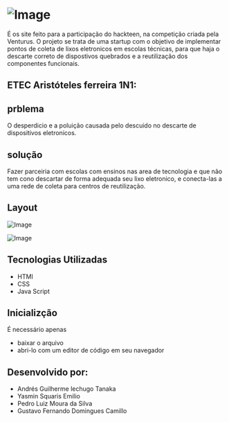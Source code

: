# ![Image](https://github.com/user-attachments/assets/cfe487a6-4d1a-40d4-9317-9c1af4ce27d3)
  É os site feito para a participação do hackteen, na competição criada pela Venturus. O projeto se trata de uma startup com o objetivo de implementar pontos de coleta de lixos eletronicos em escolas técnicas, para que haja o descarte correto de dispostivos quebrados e a reutilização dos componentes funcionais.
## ETEC Aristóteles ferreira 1N1:
## prblema
O desperdicio e a poluição causada pelo descuido no descarte de dispositivos eletronicos.
## solução
Fazer parceiria com escolas com ensinos nas area de tecnologia e que não tem cono descartar de forma adequada seu lixo eletronico, e conecta-las a uma rede de coleta para centros de reutilização.
## Layout
![Image](https://github.com/user-attachments/assets/500514db-9382-4039-b971-374be9c80159)

![Image](https://github.com/user-attachments/assets/2edac72c-febe-4868-a7d9-923bf2298c7a)
## Tecnologias Utilizadas
* HTMl
* CSS
* Java Script

## Inicializção
É necessário apenas
* baixar o arquivo
* abri-lo com um editor de código em seu navegador

##   Desenvolvido por:
* Andrés Guilherme lechugo Tanaka
* Yasmin Squaris Emilio
* Pedro Luiz Moura da Silva
* Gustavo Fernando Domingues Camillo
